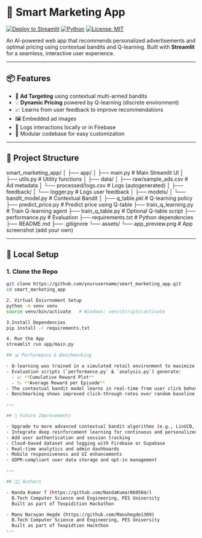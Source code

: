 # 🧠 Smart Marketing App

[![Deploy to Streamlit](https://static.streamlit.io/badges/streamlit_badge_black_white.svg)](https://streamlit.io/cloud)
[![Python](https://img.shields.io/badge/Python-3.9%2B-blue.svg)](https://www.python.org/)
[![License: MIT](https://img.shields.io/badge/License-MIT-yellow.svg)](LICENSE)

An AI-powered web app that recommends personalized advertisements and optimal pricing using contextual bandits and Q-learning. Built with **Streamlit** for a seamless, interactive user experience.


---

## 📦 Features

- 🎯 **Ad Targeting** using contextual multi-armed bandits
- 💡 **Dynamic Pricing** powered by Q-learning (discrete environment)
- 📈 Learns from user feedback to improve recommendations
- 🖼️ Embedded ad images
- 📝 Logs interactions locally or in Firebase
- 🔧 Modular codebase for easy customization

---

## 📁 Project Structure

smart_marketing_app/
│
├── app/
│ ├── main.py # Main Streamlit UI
│ ├── utils.py # Utility functions
│
├── data/
│ ├── raw/sample_ads.csv # Ad metadata
│ └── processed/logs.csv # Logs (autogenerated)
│
├── feedback/
│ └── logger.py # Logs user feedback
│
├── models/
│ └── bandit_model.py # Contextual Bandit
│
├── q_table.pkl # Q-learning policy
├── predict_price.py # Predict price using Q-table
├── train_q_learning.py # Train Q-learning agent
├── train_q_table.py # Optional Q-table script
├── performance.py # Evaluation
├── requirements.txt # Python dependencies
├── README.md
├── .gitignore
└── assets/
└── app_preview.png # App screenshot (add your own)


---

## 🚀 Local Setup

### 1. Clone the Repo
```bash
git clone https://github.com/yourusername/smart_marketing_app.git
cd smart_marketing_app

2. Virtual Enivrnoment Setup
python -m venv venv
source venv/bin/activate   # Windows: venv\Scripts\activate

3.Install Dependencies
pip install -r requirements.txt

4. Run the App
streamlit run app/main.py

## 📊 Performance & Benchmarking

- Q-learning was trained in a simulated retail environment to maximize cumulative revenue.
- Evaluation scripts (`performance.py` & `analysis.py`) generate:
  - 📈 **Cumulative Reward Plot**
  - 📉 **Average Reward per Episode**
- The contextual bandit model learns in real-time from user click behavior (CTR), optimizing ad delivery dynamically.
- Benchmarking shows improved click-through rates over random baseline strategies.

---

## 🔮 Future Improvements

- Upgrade to more advanced contextual bandit algorithms (e.g., LinUCB, Thompson Sampling)
- Integrate deep reinforcement learning for continuous and personalized pricing
- Add user authentication and session tracking
- Cloud-based dataset and logging with Firebase or Supabase
- Real-time analytics and admin dashboards
- Mobile responsiveness and UI enhancements
- GDPR-compliant user data storage and opt-in management

---

## 👨‍💻 Authors

- Nanda Kumar T (https://github.com/NandaKumar060504/)  
  B.Tech Computer Science and Engineering, PES University  
  Built as part of Texpidition Hackathon

- Manu Narayan Hegde (https://github.com/Manuhegde1309)
  B.Tech Computer Science and Engineering, PES University  
  Built as part of Texpidtion Hackthon
---



